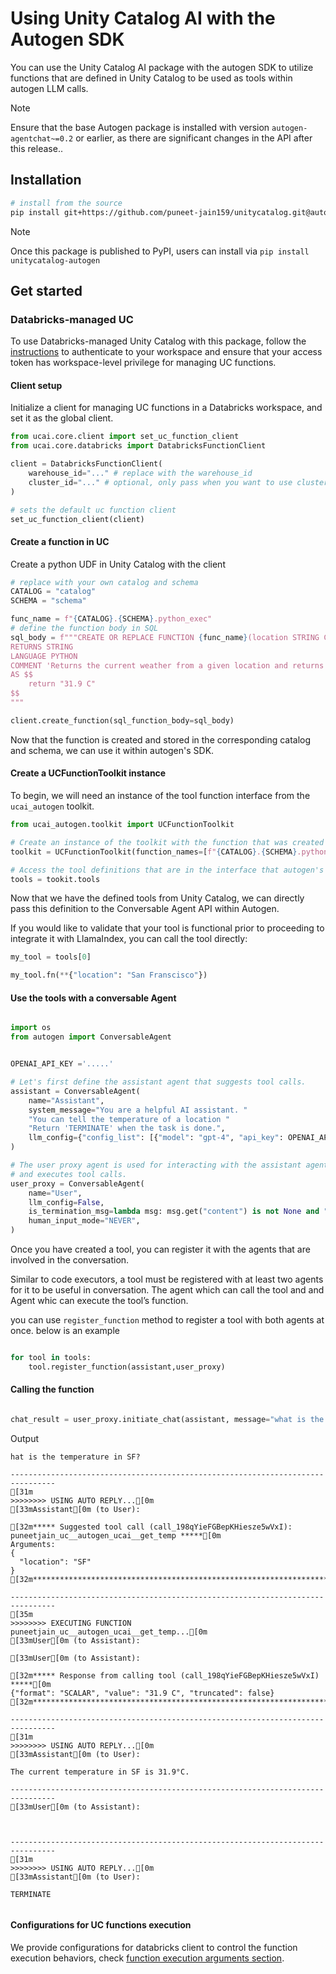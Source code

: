 # Using Unity Catalog AI with the Autogen SDK

You can use the Unity Catalog AI package with the autogen SDK to utilize functions that are defined in Unity Catalog to be used as tools within autogen LLM calls.

> [!NOTE]
> Ensure that the base Autogen package is installed with version `autogen-agentchat~=0.2` or earlier, as there are significant changes in the API after this release..


## Installation

```sh
# install from the source
pip install git+https://github.com/puneet-jain159/unitycatalog.git@autogen_ucai#subdirectory=unitycatalog-ai/integrations/autogen
```

> [!NOTE]
> Once this package is published to PyPI, users can install via `pip install unitycatalog-autogen`

## Get started

### Databricks-managed UC

To use Databricks-managed Unity Catalog with this package, follow the [instructions](https://docs.databricks.com/en/dev-tools/cli/authentication.html#authentication-for-the-databricks-cli) to authenticate to your workspace and ensure that your access token has workspace-level privilege for managing UC functions.

#### Client setup

Initialize a client for managing UC functions in a Databricks workspace, and set it as the global client.

```python
from ucai.core.client import set_uc_function_client
from ucai.core.databricks import DatabricksFunctionClient

client = DatabricksFunctionClient(
    warehouse_id="..." # replace with the warehouse_id
    cluster_id="..." # optional, only pass when you want to use cluster for function creation
)

# sets the default uc function client
set_uc_function_client(client)
```

#### Create a function in UC

Create a python UDF in Unity Catalog with the client

```python
# replace with your own catalog and schema
CATALOG = "catalog"
SCHEMA = "schema"

func_name = f"{CATALOG}.{SCHEMA}.python_exec"
# define the function body in SQL
sql_body = f"""CREATE OR REPLACE FUNCTION {func_name}(location STRING COMMENT 'Retrieves the current weather from a provided location.')
RETURNS STRING
LANGUAGE PYTHON
COMMENT 'Returns the current weather from a given location and returns the temperature in degrees Celsius.'
AS $$
    return "31.9 C"
$$
"""

client.create_function(sql_function_body=sql_body)
```

Now that the function is created and stored in the corresponding catalog and schema, we can use it within autogen's SDK.

#### Create a UCFunctionToolkit instance

To begin, we will need an instance of the tool function interface from the `ucai_autogen` toolkit.

```python
from ucai_autogen.toolkit import UCFunctionToolkit

# Create an instance of the toolkit with the function that was created earlier.
toolkit = UCFunctionToolkit(function_names=[f"{CATALOG}.{SCHEMA}.python_exec"], client=client)

# Access the tool definitions that are in the interface that autogen's SDK expects
tools = tookit.tools

```

Now that we have the defined tools from Unity Catalog, we can directly pass this definition to the Conversable Agent API within Autogen.

If you would like to validate that your tool is functional prior to proceeding to integrate it with LlamaIndex, you can call the tool directly:

```python
my_tool = tools[0]

my_tool.fn(**{"location": "San Franscisco"})
```

#### Use the tools with a conversable Agent

```python

import os
from autogen import ConversableAgent


OPENAI_API_KEY ='.....'

# Let's first define the assistant agent that suggests tool calls.
assistant = ConversableAgent(
    name="Assistant",
    system_message="You are a helpful AI assistant. "
    "You can tell the temperature of a location "
    "Return 'TERMINATE' when the task is done.",
    llm_config={"config_list": [{"model": "gpt-4", "api_key": OPENAI_API_KEY}]},
)

# The user proxy agent is used for interacting with the assistant agent
# and executes tool calls.
user_proxy = ConversableAgent(
    name="User",
    llm_config=False,
    is_termination_msg=lambda msg: msg.get("content") is not None and "TERMINATE" in msg["content"],
    human_input_mode="NEVER",
)

```

Once you have created a tool, you can register it with the agents that are involved in the conversation.

Similar to code executors, a tool must be registered with at least two agents for it to be useful in conversation. The agent which can call the tool and and Agent whic can execute the tool’s function.

you can use `register_function` method to register a tool with both agents at once.
below is an example

```python

for tool in tools:
    tool.register_function(assistant,user_proxy)

```

#### Calling the function

```python

chat_result = user_proxy.initiate_chat(assistant, message="what is the temperature in SF?")

```

Output

```text
hat is the temperature in SF?

--------------------------------------------------------------------------------
[31m
>>>>>>>> USING AUTO REPLY...[0m
[33mAssistant[0m (to User):

[32m***** Suggested tool call (call_198qYieFGBepKHiesze5wVxI): puneetjain_uc__autogen_ucai__get_temp *****[0m
Arguments: 
{
  "location": "SF"
}
[32m******************************************************************************************************[0m

--------------------------------------------------------------------------------
[35m
>>>>>>>> EXECUTING FUNCTION puneetjain_uc__autogen_ucai__get_temp...[0m
[33mUser[0m (to Assistant):

[33mUser[0m (to Assistant):

[32m***** Response from calling tool (call_198qYieFGBepKHiesze5wVxI) *****[0m
{"format": "SCALAR", "value": "31.9 C", "truncated": false}
[32m**********************************************************************[0m

--------------------------------------------------------------------------------
[31m
>>>>>>>> USING AUTO REPLY...[0m
[33mAssistant[0m (to User):

The current temperature in SF is 31.9°C.

--------------------------------------------------------------------------------
[33mUser[0m (to Assistant):



--------------------------------------------------------------------------------
[31m
>>>>>>>> USING AUTO REPLY...[0m
[33mAssistant[0m (to User):

TERMINATE


```


#### Configurations for UC functions execution

We provide configurations for databricks client to control the function execution behaviors, check [function execution arguments section](../../README.md#function-execution-arguments-configuration).
